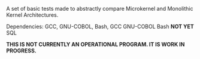 A set of basic tests made to abstractly compare Microkernel and Monolithic Kernel Architectures.

Dependencies:
GCC,
GNU-COBOL,
Bash,
GCC
GNU-COBOL
Bash
**NOT YET** SQL

**THIS IS NOT CURRENTLY AN OPERATIONAL PROGRAM. IT IS WORK IN PROGRESS.**
